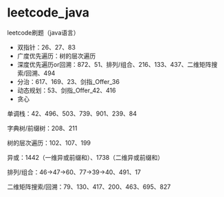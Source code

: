 # leetcode_java
leetcode刷题（java语言）



- 双指针：26、27、83
- 广度优先遍历：树的层次遍历
- 深度优先遍历or回溯：872、51、排列/组合、216、133、437、二维矩阵搜索/回溯、494
- 分治：617、169、23、剑指_Offer_36
- 动态规划：53、剑指_Offer_42、416
- 贪心



单调栈：42、496、503、739、901、239、84

字典树/前缀树：208、211

树的层次遍历：102、107、199

异或：1442（一维异或前缀和）、1738（二维异或前缀和）

排列/组合：46->47->60、77->39->40、491、17

二维矩阵搜索/回溯：79、130、417、200、463、695、827